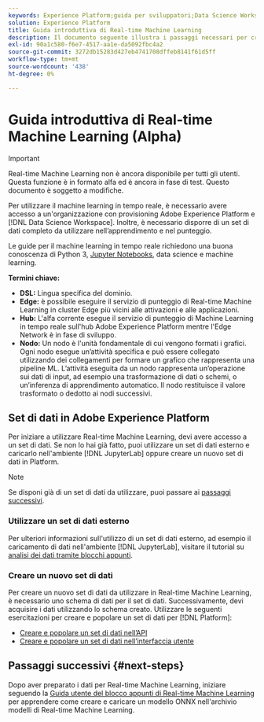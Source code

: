 ```yaml
---
keywords: Experience Platform;guida per sviluppatori;Data Science Workspace;argomenti popolari;apprendimento automatico in tempo reale;
solution: Experience Platform
title: Guida introduttiva di Real-time Machine Learning
description: Il documento seguente illustra i passaggi necessari per creare un modello di apprendimento automatico in tempo reale in Adobe Experience Platform.
exl-id: 90a1c580-f6e7-4517-aa1e-da5092fbc4a2
source-git-commit: 3272db15283d427eb4741708dffeb8141f61d5ff
workflow-type: tm+mt
source-wordcount: '438'
ht-degree: 0%

---
```


# Guida introduttiva di Real-time Machine Learning (Alpha)

>[!IMPORTANT]
>
>Real-time Machine Learning non è ancora disponibile per tutti gli utenti. Questa funzione è in formato alfa ed è ancora in fase di test. Questo documento è soggetto a modifiche.

Per utilizzare il machine learning in tempo reale, è necessario avere accesso a un&#39;organizzazione con provisioning Adobe Experience Platform e [!DNL Data Science Workspace]. Inoltre, è necessario disporre di un set di dati completo da utilizzare nell’apprendimento e nel punteggio.

Le guide per il machine learning in tempo reale richiedono una buona conoscenza di Python 3, [Jupyter Notebooks](../jupyterlab/overview.md), data science e machine learning.

**Termini chiave:**

- **DSL:** Lingua specifica del dominio.
- **Edge:** è possibile eseguire il servizio di punteggio di Real-time Machine Learning in cluster Edge più vicini alle attivazioni e alle applicazioni.
- **Hub:** L&#39;alfa corrente esegue il servizio di punteggio di Machine Learning in tempo reale sull&#39;hub Adobe Experience Platform mentre l&#39;Edge Network è in fase di sviluppo.
- **Nodo:** Un nodo è l&#39;unità fondamentale di cui vengono formati i grafici. Ogni nodo esegue un’attività specifica e può essere collegato utilizzando dei collegamenti per formare un grafico che rappresenta una pipeline ML. L’attività eseguita da un nodo rappresenta un’operazione sui dati di input, ad esempio una trasformazione di dati o schemi, o un’inferenza di apprendimento automatico. Il nodo restituisce il valore trasformato o dedotto ai nodi successivi.

## Set di dati in Adobe Experience Platform

Per iniziare a utilizzare Real-time Machine Learning, devi avere accesso a un set di dati. Se non lo hai già fatto, puoi utilizzare un set di dati esterno e caricarlo nell&#39;ambiente [!DNL JupyterLab] oppure creare un nuovo set di dati in Platform.

>[!NOTE]
>
>Se disponi già di un set di dati da utilizzare, puoi passare ai [passaggi successivi](#next-steps).

### Utilizzare un set di dati esterno

Per ulteriori informazioni sull&#39;utilizzo di un set di dati esterno, ad esempio il caricamento di dati nell&#39;ambiente [!DNL JupyterLab], visitare il tutorial su [analisi dei dati tramite blocchi appunti](../jupyterlab/analyze-your-data.md#external-data).

### Creare un nuovo set di dati

Per creare un nuovo set di dati da utilizzare in Real-time Machine Learning, è necessario uno schema di dati per il set di dati. Successivamente, devi acquisire i dati utilizzando lo schema creato. Utilizzare le seguenti esercitazioni per creare e popolare un set di dati per [!DNL Platform]:

- [Creare e popolare un set di dati nell’API](../../catalog/datasets/create.md)
- [Creare e popolare un set di dati nell’interfaccia utente](../../ingestion/tutorials/ingest-batch-data.md)

## Passaggi successivi {#next-steps}

Dopo aver preparato i dati per Real-time Machine Learning, iniziare seguendo la [Guida utente del blocco appunti di Real-time Machine Learning](./rtml-authoring-notebook.md) per apprendere come creare e caricare un modello ONNX nell&#39;archivio modelli di Real-time Machine Learning.
